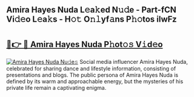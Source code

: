 ## Amira Hayes Nuda L𝚎a𝚔ed N𝚞𝚍e - Part-fCN Vi𝚍𝚎o L𝚎a𝚔s - H𝚘𝚝 O𝚗𝚕yf𝚊ns P𝚑𝚘tos iIwFz

# <h2><a href="http://kfbdkq.oniu.top/?m=Amira+Hayes+Nuda">🔗👉 🔴 Amira Hayes Nuda P𝚑ot𝚘𝚜 V𝚒d𝚎o</a></h2>

[![Amira Hayes Nuda Nu𝚍e𝚜](https://i.imgur.com/0qMVB7G.gif)](http://kfbdkq.oniu.top/?m=Amira+Hayes+Nuda)
Social media influencer Amira Hayes Nuda, celebrated for sharing dance and lifestyle information, consisting of presentations and blogs. The public persona of Amira Hayes Nuda is defined by its warm and approachable energy, but the mysteries of his private life remain a captivating enigma.  
